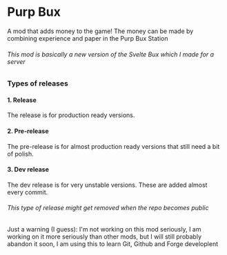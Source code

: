 # Purp Bux

A mod that adds money to the game! The money can be made by combining
experience and paper in the Purp Bux Station

###### This mod is basically a new version of the Svelte Bux which I made for a server

### Types of releases

#### 1. Release

The release is for production ready versions.

#### 2. Pre-release

The pre-release is for almost production ready versions that still need a bit of polish.

#### 3. Dev release

The dev release is for very unstable versions. These are added almost every commit.

###### This type of release might get removed when the repo becomes public

Just a warning (I guess): I'm not working on this mod seriously, I
am working on it more seriously than other mods, but I will
still probably abandon it soon, I am using this to
learn Git, Github and Forge developlent